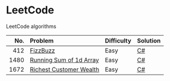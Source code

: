 # LeetCode

LeetCode algorithms

|No.|Problem|Difficulty|Solution|
| ---: | :--- | :--- | :--- |
|412|[FizzBuzz](https://leetcode.com/problems/fizz-buzz/)|Easy|[C#](https://github.com/wilgarxia/leetcode/blob/main/src/412/csharp/FizzBuzz/Program.cs)|
|1480|[Running Sum of 1d Array](https://leetcode.com/problems/running-sum-of-1d-array/)|Easy|[C#](https://github.com/wilgarxia/leetcode/blob/main/src/1480/csharp/RunningSumOf1dArray/Program.cs)|
|1672|[Richest Customer Wealth](https://leetcode.com/problems/richest-customer-wealth/)|Easy|[C#](https://github.com/wilgarxia/leetcode/blob/main/src/1672/csharp/RichestCustomerWealth/Program.cs)|